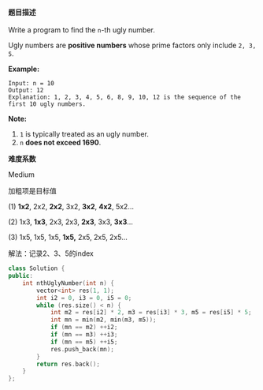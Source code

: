 #### **题目描述**
Write a program to find the `n`-th ugly number.

Ugly numbers are **positive numbers** whose prime factors only include `2, 3, 5`. 

**Example:**

```
Input: n = 10
Output: 12
Explanation: 1, 2, 3, 4, 5, 6, 8, 9, 10, 12 is the sequence of the first 10 ugly numbers.
```

**Note:** 

1. `1` is typically treated as an ugly number.
2. `n` **does not exceed 1690**.

**难度系数**  

Medium

加粗项是目标值

(1) **1x2**, 2x2, **2x2**, 3x2, **3x2**, **4x2**, 5x2...

(2) 1x3,  **1x3**, 2x3, 2x3, **2x3**, 3x3, **3x3**...

(3) 1x5,  1x5, 1x5, **1x5,** 2x5, 2x5, 2x5...

解法：记录2、3、5的index

```c++
class Solution {
public:
    int nthUglyNumber(int n) {
        vector<int> res(1, 1);
        int i2 = 0, i3 = 0, i5 = 0;
        while (res.size() < n) {
            int m2 = res[i2] * 2, m3 = res[i3] * 3, m5 = res[i5] * 5;
            int mn = min(m2, min(m3, m5));
            if (mn == m2) ++i2;
            if (mn == m3) ++i3;
            if (mn == m5) ++i5;
            res.push_back(mn);
        }
        return res.back();
    }
};
```